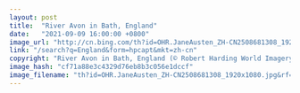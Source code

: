 ```yaml
---
layout: post
title:  "River Avon in Bath, England"
date:   "2021-09-09 16:00:00 +0800"
image_url: "http://cn.bing.com/th?id=OHR.JaneAusten_ZH-CN2508681308_1920x1080.jpg&rf=LaDigue_1920x1080.jpg&pid=hp"
link: "/search?q=England&form=hpcapt&mkt=zh-cn"
copyright: "River Avon in Bath, England (© Robert Harding World Imagery/Offset by Shutterstock)"
image_hash: "cf71a88e3c4329d76eb8b3c056e1dccf"
image_filename: "th?id=OHR.JaneAusten_ZH-CN2508681308_1920x1080.jpg&rf=LaDigue_1920x1080.jpg&pid=hp"
---
```

